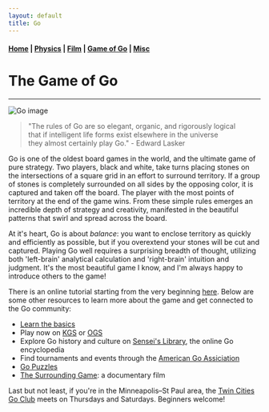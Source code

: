 ```yaml
---
layout: default
title: Go
---
```


#### [Home](index.md) | [Physics](physics.md) | [Film](film.md) | [Game of Go](go.md) | [Misc](misc.md)

# The Game of Go
---

![Go image](/images/go_image2.png)


> "The rules of Go are so elegant, organic, and rigorously logical    
that if intelligent life forms exist elsewhere in the universe   
they almost certainly play Go." - Edward Lasker

Go is one of the oldest board games in the world, and the ultimate game of pure strategy. Two players, black and white, take turns placing stones on the intersections of a square grid in an effort to surround territory. If a group of stones is completely surrounded on all sides by the opposing color, it is captured and taken off the board. The player with the most points of territory at the end of the game wins. From these simple rules emerges an incredible depth of strategy and creativity, manifested in the beautiful patterns that swirl and spread across the board.

At it's heart, Go is about *balance*: you want to enclose territory as quickly and efficiently as possible, but if you overextend your stones will be cut and captured. Playing Go well requires a surprising breadth of thought, utilizing both 'left-brain' analytical calculation and 'right-brain' intuition and judgment. It's the most beautiful game I know, and I'm always happy to introduce others to the game!

There is an online tutorial starting from the very beginning [here](https://playgo.to/index.html#/en/intro). Below are some other resources to learn more about the game and get connected to the Go community:

- [Learn the basics](https://senseis.xmp.net/?RulesOfGoIntroductory)
- Play now on [KGS](http://gokgs.com) or [OGS](http://online-go.com)
- Explore Go history and culture on [Sensei's Library](https://senseis.xmp.net), the online Go encyclopedia
- Find tournaments and events through the [American Go Assiciation](https://www.usgo.org)
- [Go Puzzles](https://www.goproblems.com)
- [The Surrounding Game](https://www.surroundinggamemovie.com/): a documentary film

Last but not least, if you're in the Minneapolis–St Paul area, the [Twin Cities Go Club](https://twincitiesgo.club/) meets on Thursdays and Saturdays. Beginners welcome!
